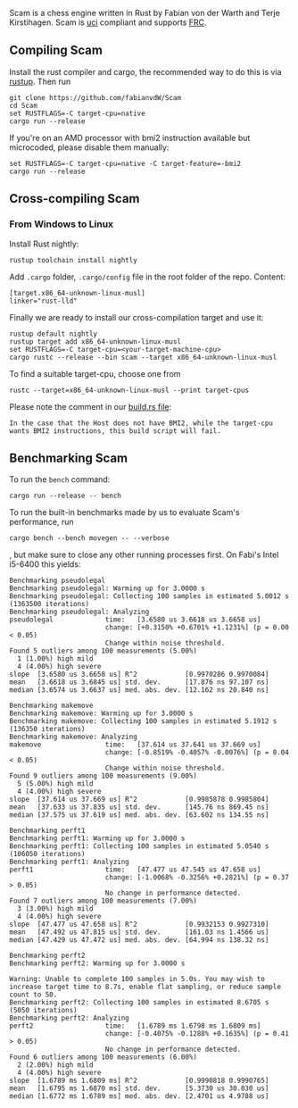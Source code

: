Scam is a chess engine written in Rust by Fabian von der Warth and Terje Kirstihagen. Scam is [uci](http://wbec-ridderkerk.nl/html/UCIProtocol.html/) compliant and supports [FRC](https://de.wikipedia.org/wiki/Chess960).

## Compiling Scam
Install the rust compiler and cargo, the recommended way to do this is via [rustup](https://rustup.rs/). Then run
```
git clone https://github.com/fabianvdW/Scam
cd Scam
set RUSTFLAGS=-C target-cpu=native
cargo run --release
```
If you're on an AMD processor with bmi2 instruction available but microcoded, please disable them manually:
```
set RUSTFLAGS=-C target-cpu=native -C target-feature=-bmi2
cargo run --release
```
## Cross-compiling Scam
### From Windows to Linux
Install Rust nightly:
```
rustup toolchain install nightly
```
Add `.cargo` folder, `.cargo/config` file in the root folder of the repo. Content:
```
[target.x86_64-unknown-linux-musl]
linker="rust-lld"
```
Finally we are ready to install our cross-compilation target and use it:
```
rustup default nightly
rustup target add x86_64-unknown-linux-musl
set RUSTFLAGS=-C target-cpu=<your-target-machine-cpu>
cargo rustc --release --bin scam --target x86_64-unknown-linux-musl
```
To find a suitable target-cpu, choose one from
```
rustc --target=x86_64-unknown-linux-musl --print target-cpus
```
Please note the comment in our [build.rs file](https://github.com/fabianvdW/Scam/blob/8249bb32162a5d721789a9d3020cae48fb95051c/src/build.rs#L17):
```
In the case that the Host does not have BMI2, while the target-cpu wants BMI2 instructions, this build script will fail.
```
## Benchmarking Scam
To run the `bench` command:
```
cargo run --release -- bench
```
To run the built-in benchmarks made by us to evaluate Scam's performance, run
```
cargo bench --bench movegen -- --verbose
```
, but make sure to close any other running processes first.
On Fabi's Intel i5-6400 this yields:
```
Benchmarking pseudolegal
Benchmarking pseudolegal: Warming up for 3.0000 s
Benchmarking pseudolegal: Collecting 100 samples in estimated 5.0012 s (1363500 iterations)
Benchmarking pseudolegal: Analyzing
pseudolegal             time:   [3.6580 us 3.6618 us 3.6658 us]
                        change: [+0.3150% +0.6701% +1.1231%] (p = 0.00 < 0.05)
                        Change within noise threshold.
Found 5 outliers among 100 measurements (5.00%)
  1 (1.00%) high mild
  4 (4.00%) high severe
slope  [3.6580 us 3.6658 us] R^2            [0.9970286 0.9970084]
mean   [3.6618 us 3.6845 us] std. dev.      [17.876 ns 97.107 ns]
median [3.6574 us 3.6637 us] med. abs. dev. [12.162 ns 20.840 ns]

Benchmarking makemove
Benchmarking makemove: Warming up for 3.0000 s
Benchmarking makemove: Collecting 100 samples in estimated 5.1912 s (136350 iterations)
Benchmarking makemove: Analyzing
makemove                time:   [37.614 us 37.641 us 37.669 us]
                        change: [-0.8519% -0.4057% -0.0076%] (p = 0.04 < 0.05)
                        Change within noise threshold.
Found 9 outliers among 100 measurements (9.00%)
  5 (5.00%) high mild
  4 (4.00%) high severe
slope  [37.614 us 37.669 us] R^2            [0.9985878 0.9985804]
mean   [37.633 us 37.835 us] std. dev.      [145.76 ns 869.45 ns]
median [37.575 us 37.619 us] med. abs. dev. [63.602 ns 134.55 ns]

Benchmarking perft1
Benchmarking perft1: Warming up for 3.0000 s
Benchmarking perft1: Collecting 100 samples in estimated 5.0540 s (106050 iterations)
Benchmarking perft1: Analyzing
perft1                  time:   [47.477 us 47.545 us 47.658 us]
                        change: [-1.0068% -0.3256% +0.2821%] (p = 0.37 > 0.05)
                        No change in performance detected.
Found 7 outliers among 100 measurements (7.00%)
  3 (3.00%) high mild
  4 (4.00%) high severe
slope  [47.477 us 47.658 us] R^2            [0.9932153 0.9927310]
mean   [47.492 us 47.815 us] std. dev.      [161.03 ns 1.4566 us]
median [47.429 us 47.472 us] med. abs. dev. [64.994 ns 138.32 ns]

Benchmarking perft2
Benchmarking perft2: Warming up for 3.0000 s

Warning: Unable to complete 100 samples in 5.0s. You may wish to increase target time to 8.7s, enable flat sampling, or reduce sample count to 50.
Benchmarking perft2: Collecting 100 samples in estimated 8.6705 s (5050 iterations)
Benchmarking perft2: Analyzing
perft2                  time:   [1.6789 ms 1.6798 ms 1.6809 ms]
                        change: [-0.4075% -0.1288% +0.1635%] (p = 0.41 > 0.05)
                        No change in performance detected.
Found 6 outliers among 100 measurements (6.00%)
  2 (2.00%) high mild
  4 (4.00%) high severe
slope  [1.6789 ms 1.6809 ms] R^2            [0.9990818 0.9990765]
mean   [1.6795 ms 1.6870 ms] std. dev.      [5.3730 us 30.030 us]
median [1.6772 ms 1.6789 ms] med. abs. dev. [2.4701 us 4.9788 us]
```